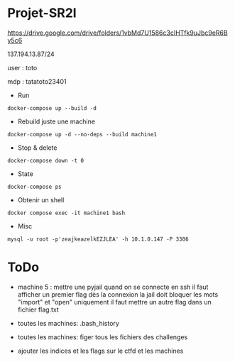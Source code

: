 # Projet-SR2I

https://drive.google.com/drive/folders/1vbMd7U1586c3cIHTfk9uJbc9eR6By5c6

137.194.13.87/24

user : toto

mdp : tatatoto23401

* Run

`docker-compose up --build -d`

* Rebuild juste une machine
  
`docker-compose up -d --no-deps --build machine1`

* Stop & delete

`docker-compose down -t 0`

* State

`docker-compose ps`

* Obtenir un shell

`docker compose exec -it machine1 bash`

* Misc

`mysql -u root -p'zeajkeazelkEZJLEA' -h 10.1.0.147 -P 3306`

# ToDo

- machine 5 : mettre une pyjail quand on se connecte en ssh
                il faut afficher un premier flag dès la connexion
                la jail doit bloquer les mots "import" et "open" uniquement
                il faut mettre un autre flag dans un fichier flag.txt

- toutes les machines: .bash_history
- toutes les machines: figer tous les fichiers des challenges

- ajouter les indices et les flags sur le ctfd et les machines